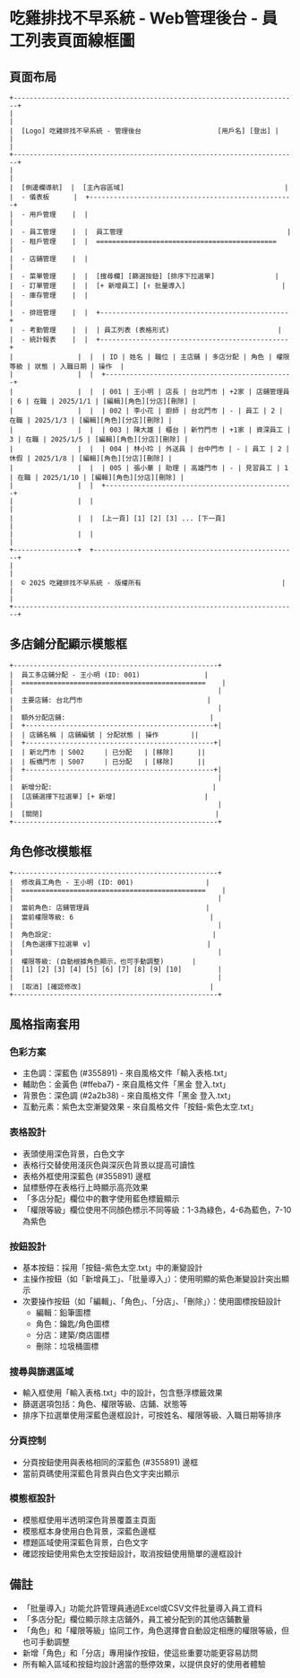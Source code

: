 # 吃雞排找不早系統 - Web管理後台 - 員工列表頁面線框圖

## 頁面布局

```
+-----------------------------------------------------------------------+
|                                                                       |
|  [Logo] 吃雞排找不早系統 - 管理後台                   [用戶名] [登出] |
|                                                                       |
+-----------------------------------------------------------------------+
|                                                                       |
|  [側邊欄導航]  |  [主內容區域]                                        |
|  - 儀表板      |  +---------------------------------------------------+
|  - 用戶管理    |  |                                                   |
|  - 員工管理    |  |  員工管理                                         |
|  - 租戶管理    |  |  =============================================    |
|  - 店鋪管理    |  |                                                   |
|  - 菜單管理    |  |  [搜尋欄] [篩選按鈕] [排序下拉選單]               |
|  - 訂單管理    |  |  [+ 新增員工] [↑ 批量導入]                        |
|  - 庫存管理    |  |                                                   |
|  - 排班管理    |  |  +-----------------------------------------------+
|  - 考勤管理    |  |  | 員工列表 (表格形式)                           |
|  - 統計報表    |  |  +-----------------------------------------------+
|                |  |  | ID | 姓名 | 職位 | 主店鋪 | 多店分配 | 角色 | 權限等級 | 狀態 | 入職日期 | 操作  |
|                |  |  +-----------------------------------------------+
|                |  |  | 001 | 王小明 | 店長 | 台北門市 | +2家 | 店鋪管理員 | 6 | 在職 | 2025/1/1 | [編輯][角色][分店][刪除] |
|                |  |  | 002 | 李小花 | 廚師 | 台北門市 | - | 員工 | 2 | 在職 | 2025/1/3 | [編輯][角色][分店][刪除] |
|                |  |  | 003 | 陳大雄 | 櫃台 | 新竹門市 | +1家 | 資深員工 | 3 | 在職 | 2025/1/5 | [編輯][角色][分店][刪除] |
|                |  |  | 004 | 林小玲 | 外送員 | 台中門市 | - | 員工 | 2 | 休假 | 2025/1/8 | [編輯][角色][分店][刪除] |
|                |  |  | 005 | 張小華 | 助理 | 高雄門市 | - | 見習員工 | 1 | 在職 | 2025/1/10 | [編輯][角色][分店][刪除] |
|                |  |  +-----------------------------------------------+
|                |  |                                                   |
|                |  |  [上一頁] [1] [2] [3] ... [下一頁]                |
|                |  |                                                   |
+----------------+  +---------------------------------------------------+
|                                                                       |
|  © 2025 吃雞排找不早系統 - 版權所有                                   |
|                                                                       |
+-----------------------------------------------------------------------+
```

## 多店鋪分配顯示模態框

```
+---------------------------------------------------+
|  員工多店鋪分配 - 王小明 (ID: 001)                |
|  ==============================================    |
|                                                   |
|  主要店鋪: 台北門市                               |
|                                                   |
|  額外分配店鋪:                                    |
|  +-----------------------------------------------+|
|  | 店鋪名稱 | 店鋪編號 | 分配狀態 | 操作        ||
|  +-----------------------------------------------+|
|  | 新北門市 | S002     | 已分配   | [移除]      ||
|  | 板橋門市 | S007     | 已分配   | [移除]      ||
|  +-----------------------------------------------+|
|                                                   |
|  新增分配:                                        |
|  [店鋪選擇下拉選單] [+ 新增]                      |
|                                                   |
|  [關閉]                                           |
+---------------------------------------------------+
```

## 角色修改模態框

```
+---------------------------------------------------+
|  修改員工角色 - 王小明 (ID: 001)                  |
|  ==============================================    |
|                                                   |
|  當前角色: 店鋪管理員                             |
|  當前權限等級: 6                                  |
|                                                   |
|  角色設定:                                        |
|  [角色選擇下拉選單 v]                             |
|                                                   |
|  權限等級: (自動根據角色顯示，也可手動調整)       |
|  [1] [2] [3] [4] [5] [6] [7] [8] [9] [10]         |
|                                                   |
|  [取消] [確認修改]                                |
+---------------------------------------------------+
```

## 風格指南套用

### 色彩方案
- 主色調：深藍色 (#355891) - 來自風格文件「輸入表格.txt」
- 輔助色：金黃色 (#ffeba7) - 來自風格文件「黑金 登入.txt」
- 背景色：深色調 (#2a2b38) - 來自風格文件「黑金 登入.txt」
- 互動元素：紫色太空漸變效果 - 來自風格文件「按鈕-紫色太空.txt」

### 表格設計
- 表頭使用深色背景，白色文字
- 表格行交替使用淺灰色與深灰色背景以提高可讀性
- 表格外框使用深藍色 (#355891) 邊框
- 鼠標懸停在表格行上時顯示高亮效果
- 「多店分配」欄位中的數字使用藍色標籤顯示
- 「權限等級」欄位使用不同顏色標示不同等級：1-3為綠色，4-6為藍色，7-10為紫色

### 按鈕設計
- 基本按鈕：採用「按鈕-紫色太空.txt」中的漸變設計
- 主操作按鈕（如「新增員工」、「批量導入」）：使用明顯的紫色漸變設計突出顯示
- 次要操作按鈕（如「編輯」、「角色」、「分店」、「刪除」）：使用圖標按鈕設計
  - 編輯：鉛筆圖標
  - 角色：鑰匙/角色圖標
  - 分店：建築/商店圖標
  - 刪除：垃圾桶圖標

### 搜尋與篩選區域
- 輸入框使用「輸入表格.txt」中的設計，包含懸浮標籤效果
- 篩選選項包括：角色、權限等級、店鋪、狀態等
- 排序下拉選單使用深藍色邊框設計，可按姓名、權限等級、入職日期等排序

### 分頁控制
- 分頁按鈕使用與表格相同的深藍色 (#355891) 邊框
- 當前頁碼使用深藍色背景與白色文字突出顯示

### 模態框設計
- 模態框使用半透明深色背景覆蓋主頁面
- 模態框本身使用白色背景，深藍色邊框
- 標題區域使用深藍色背景，白色文字
- 確認按鈕使用紫色太空按鈕設計，取消按鈕使用簡單的邊框設計

## 備註
- 「批量導入」功能允許管理員通過Excel或CSV文件批量導入員工資料
- 「多店分配」欄位顯示除主店鋪外，員工被分配到的其他店鋪數量
- 「角色」和「權限等級」協同工作，角色選擇會自動設定相應的權限等級，但也可手動調整
- 新增「角色」和「分店」專用操作按鈕，使這些重要功能更容易訪問
- 所有輸入區域和按鈕均設計適當的懸停效果，以提供良好的使用者體驗 